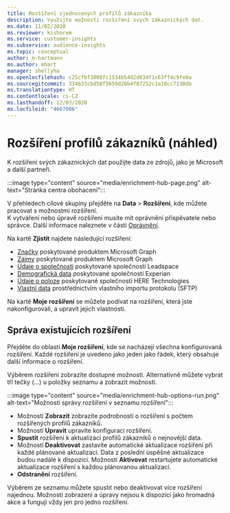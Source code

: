 ```yaml
---
title: Rozšíření sjednocených profilů zákazníka
description: Využijte možnosti rozšíření svých zákaznických dat.
ms.date: 11/02/2020
ms.reviewer: kishorem
ms.service: customer-insights
ms.subservice: audience-insights
ms.topic: conceptual
author: m-hartmann
ms.author: mhart
manager: shellyha
ms.openlocfilehash: c25cfbf3808fc1534b54d2d834f1c63ff4c9fe0a
ms.sourcegitcommit: 334633cbd58f5659d20b4f87252c1a10cc7130db
ms.translationtype: HT
ms.contentlocale: cs-CZ
ms.lasthandoff: 12/03/2020
ms.locfileid: "4667086"
---
```

# <a name="enrichment-for-customer-profiles-preview"></a>Rozšíření profilů zákazníků (náhled)

K rozšíření svých zákaznických dat použijte data ze zdrojů, jako je Microsoft a další partneři.

:::image type="content" source="media/enrichment-hub-page.png" alt-text="Stránka centra obohacení":::

V přehledech cílové skupiny přejděte na **Data** > **Rozšíření**, kde můžete pracovat s možnostmi rozšíření.    
K vytváření nebo úpravě rozšíření musíte mít oprávnění přispěvatele nebo správce. Další informace naleznete v části [Oprávnění](permissions.md).

Na kartě **Zjistit** najdete následující rozšíření:

- [Značky](enrichment-microsoft-graph.md) poskytované produktem Microsoft Graph
- [Zájmy](enrichment-microsoft-graph.md) poskytované produktem Microsoft Graph
- [Údaje o společnosti](enrichment-leadspace.md) poskytované společností Leadspace
- [Demografická data](enrichment-experian.md) poskytované společností Experian
- [Údaje o poloze](enrichment-here.md) poskytované společností HERE Technologies
- [Vlastní data](enrichment-SFTP-custom-import.md) prostřednictvím vlastního importu protokolu (SFTP)

Na kartě **Moje rozšíření** se můžete podívat na rozšíření, která jste nakonfigurovali, a upravit jejich vlastnosti.

## <a name="manage-existing-enrichments"></a>Správa existujících rozšíření

Přejděte do oblasti **Moje rozšíření**, kde se nacházejí všechna konfigurovaná rozšíření. Každé rozšíření je uvedeno jako jeden jako řádek, který obsahuje další informace o rozšíření.

Výběrem rozšíření zobrazíte dostupné možnosti. Alternativně můžete vybrat tři tečky (...) u položky seznamu a zobrazit možnosti.

:::image type="content" source="media/enrichment-hub-options-run.png" alt-text="Možnosti správy rozšíření v seznamu rozšíření":::

- Možností **Zobrazit** zobrazíte podrobnosti o rozšíření s počtem rozšířených profilů zákazníků.
- Možností **Upravit** upravíte konfiguraci rozšíření.
- **Spustit** rozšíření k aktualizaci profilů zákazníků o nejnovější data.
- Možností **Deaktivovat** zastavíte automatické aktualizace rozšíření při každé plánované aktualizaci. Data z poslední úspěšné aktualizace budou nadále k dispozici. Možností **Aktivovat** restartujete automatické aktualizace rozšíření s každou plánovanou aktualizací.
- **Odstranění** rozšíření.

Výběrem ze seznamu můžete spustit nebo deaktivovat více rozšíření najednou. Možnosti zobrazení a úpravy nejsou k dispozici jako hromadná akce a fungují vždy jen pro jedno rozšíření.
